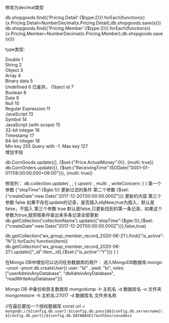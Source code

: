 修改为decimal类型

db.shopgoods.find({'Pricing.Detail':{$type:2}}).forEach(function(x){x.Pricing.Detail=NumberDecimal(x.Pricing.Detail);db.shopgoods.save(x)})
db.shopgoods.find({'Pricing.Member':{$type:2}}).forEach(function(x){x.Pricing.Member=NumberDecimal(x.Pricing.Member);db.shopgoods.save(x)})

type类型:

Double	1	 
String	2	 
Object	3	 
Array	4	 
Binary data	5	 
Undefined	6	已废弃。
Object id	7	 
Boolean	8	 
Date	9	 
Null	10	 
Regular Expression	11	 
JavaScript	13	 
Symbol	14	 
JavaScript (with scope)	15	 
32-bit integer	16	 
Timestamp	17	 
64-bit integer	18	 
Min key	255	Query with -1.
Max key	127	 
增加字段

db.CornGoods.update({}, {$set:{"Price.ActualMoney":0}}, {multi: true})
db.CornOrders.update({}, {$set:{"ReceivingTime":ISODate("0001-01-01T08:00:00.000+08:00")}}, {multi: true}) 


修改列：
db.collection.update(
   <query>,
   <update>,
   {
     upsert: <boolean>,
     multi: <boolean>,
     writeConcern: <document>
   }
)
第一个参数 {"stopTime":{$gte:1}} 更新过滤的条件
第二个参数 {$set:{"createDate":new Date("2017-12-20T00:00:00.000Z")}} 更新的内容
第三个参数 false 如果不存在update的记录，是否插入objNew,true为插入，默认是false，不插入
第三个参数 true 默认是false,只更新找到的第一条记录，如果这个参数为true,就把按条件查出来多条记录全部更新
db.getCollection('collectionName').update({"stopTime":{$gte:1}},{$set:{"createDate":new Date("2017-12-20T00:00:00.000Z")}},false,true)

db.getCollection('wx_group_member_record_2020-06-21').find({"is_active": "N"}).forEach(
function(item){
db.getCollection('wx_group_member_record_2020-06-21').update({"_id":item._id},{$set:{"is_active":"Y"}})
}
)

在Mongo DB中增加可以访问任务数据库的用户：
进入MongoDB数据库:mongo -uroot -proot
db.createUser({ user: "bi" , pwd: "bi", roles: ["userAdminAnyDatabase", "dbAdminAnyDatabase", "readWriteAnyDatabase"]})

Mongo DB 中备份和恢复数据库
mongodump -h 主机名 -d 数据库名 -o 文件夹
mongorestore -h 主机名:27017 -d 数据库名 文件夹名称

//在最后要加一个授权数据库
const url = `mongodb://${config.db.user}:${config.db.pass}@${config.db.servername}:${config.db.port}/${config.db.DATABASE}?authSource=admin`


